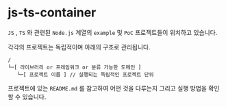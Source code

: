 # js-ts-container

`JS` , `TS` 와 관련된 `Node.js` 계열의 `example` 및 `PoC` 프로젝트들이 위치하고 있습니다.

각각의 프로젝트는 독립적이며 아래의 구조로 관리됩니다.

```
/
└─[ 라이브러리 or 프레임워크 or 분류 가능한 도메인 ]
   └─[ 프로젝트 이름 ] // 실행되는 독립적인 프로젝트 단위
```

프로젝트에 있는 `README.md` 를 참고하여 어떤 것을 다루는지 그리고 실행 방법을 확인할 수 있습니다.
